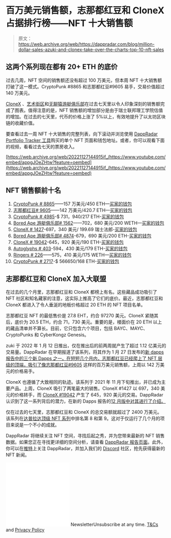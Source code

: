 # 百万美元销售额，志那都红豆和 CloneX 占据排行榜——NFT 十大销售额

> 原文：<https://web.archive.org/web/https://dappradar.com/blog/million-dollar-sales-azuki-and-clonex-take-over-the-charts-top-10-nft-sales>

## 这两个系列现在都有 20+ ETH 的底价

过去几周，NFT 空间的销售额还没有超过 100 万美元，但本周 NFT 十大销售额打破了这一模式。CryptoPunk #8865 和志那都红豆#9605 易手，交易价值超过 140 万美元。

[CloneX](https://web.archive.org/web/20221127144915/https://dappradar.com/ethereum/collectibles/clone-x-x-takashi-murakami) 、[艺术街区](https://web.archive.org/web/20221127144915/https://dappradar.com/ethereum/collectibles/art-blocks)和[无聊猿游艇俱乐部](https://web.archive.org/web/20221127144915/https://dappradar.com/ethereum/collectibles/bored-ape-yacht-club)在过去七天里以令人印象深刻的销售额完成了图表。值得注意的是，NFT 销售额的增加部分是由于瑞士联邦理工学院估值的增加。在过去的七天里，代币的价格上涨了 5%以上，有效地提升了以太坊区块链的收藏价值。

要查看过去一周 NFT 十大销售的完整列表，向下滚动并浏览使用 [DappRadar Portfolio Tracker 工具](https://web.archive.org/web/20221127144915/https://dappradar.com/hub/wallet/)购买的单个 NFT 页面和钱包地址。或者，你可以观看下面的视频，看看过去七天的票房收入。

[https://web.archive.org/web/20221127144915if_/https://www.youtube.com/embed/appgJOeZHtw?feature=oembed](https://web.archive.org/web/20221127144915if_/https://www.youtube.com/embed/appgJOeZHtw?feature=oembed)

## NFT 销售额前十名

1.  [CryptoPunk # 8865](https://web.archive.org/web/20221127144915/https://dappradar.com/hub/assets/eth/0xb47e3cd837ddf8e4c57f05d70ab865de6e193bbb/8865)——157 万美元/450 ETH—[买家的钱包](https://web.archive.org/web/20221127144915/https://dappradar.com/hub/wallet/eth/0x2503e93fbb53fe9821630746a4070bec2f7d496d?utm_source=rankings&utm_medium=nft&utm_campaign=nft_sales)
2.  [志那都红豆# 9605](https://web.archive.org/web/20221127144915/https://dappradar.com/hub/assets/eth/0xed5af388653567af2f388e6224dc7c4b3241c544/9605)——142 万美元/420.7 ETH—[买家的钱包](https://web.archive.org/web/20221127144915/https://dappradar.com/hub/wallet/eth/0x6db81d551cc1d1dca0ebff2c4eb215ba112e8664?utm_source=rankings&utm_medium=nft&utm_campaign=nft_sales)
3.  [CryptoPunk # 4985](https://web.archive.org/web/20221127144915/https://dappradar.com/hub/assets/eth/0xb47e3cd837ddf8e4c57f05d70ab865de6e193bbb/4985)-$ 731，940/217 ETH-[买家的钱包](https://web.archive.org/web/20221127144915/https://dappradar.com/hub/wallet/eth/0xd75233704795206de38cc58b77a1f660b5c60896?utm_source=rankings&utm_medium=nft&utm_campaign=nft_sales)
4.  [Bored Ape 游艇俱乐部# 1562](https://web.archive.org/web/20221127144915/https://dappradar.com/hub/assets/eth/0xbc4ca0eda7647a8ab7c2061c2e118a18a936f13d/1562)——702，680 美元/200 WETH—[买家的钱包](https://web.archive.org/web/20221127144915/https://dappradar.com/hub/wallet/eth/0xd7093d91373a49875dcb0b3eb8f5d1014104ac59?utm_source=rankings&utm_medium=nft&utm_campaign=nft_sales)
5.  [CloneX # 1427](https://web.archive.org/web/20221127144915/https://dappradar.com/hub/assets/eth/0x49cf6f5d44e70224e2e23fdcdd2c053f30ada28b/11290)-697，340 美元/ 199.69 瑞士法郎-[买家的钱包](https://web.archive.org/web/20221127144915/https://dappradar.com/hub/wallet/eth/0x5fe9cfa5cfecdc333eb102d219b4e77eacde9828?utm_source=rankings&utm_medium=nft&utm_campaign=nft_sales)
6.  [Bored Ape 游艇俱乐部# 4874](https://web.archive.org/web/20221127144915/https://dappradar.com/hub/assets/eth/0xbc4ca0eda7647a8ab7c2061c2e118a18a936f13d/4874)-679，690 美元/200 ETH-[买家的钱包](https://web.archive.org/web/20221127144915/https://dappradar.com/hub/wallet/eth/0xf4e423ce220e4d9fedcfebcd755ff9d37dc244b2?utm_source=rankings&utm_medium=nft&utm_campaign=nft_sales)
7.  [CloneX # 19042](https://web.archive.org/web/20221127144915/https://dappradar.com/hub/assets/eth/0x49cf6f5d44e70224e2e23fdcdd2c053f30ada28b/6830)-645，920 美元/190 ETH-[买家的钱包](https://web.archive.org/web/20221127144915/https://dappradar.com/hub/wallet/eth/0xebeaa2cfda253b0df33a10eaf58a399d0d00a781?utm_source=rankings&utm_medium=nft&utm_campaign=nft_sales)
8.  [Autoglyphs # 403](https://web.archive.org/web/20221127144915/https://dappradar.com/hub/assets/eth/0xd4e4078ca3495de5b1d4db434bebc5a986197782/403)-594，430 美元/179 ETH-[买家的钱包](https://web.archive.org/web/20221127144915/https://dappradar.com/hub/wallet/eth/0x0365c1433cfd6da1cd47eb77878227afcea192cf?utm_source=rankings&utm_medium=nft&utm_campaign=nft_sales)
9.  [Ringers # 226](https://web.archive.org/web/20221127144915/https://dappradar.com/hub/assets/eth/0xa7d8d9ef8d8ce8992df33d8b8cf4aebabd5bd270/13000226)——575，410 美元/175 WETH—[买家的钱包](https://web.archive.org/web/20221127144915/https://dappradar.com/hub/wallet/eth/0xd6406c9838e1423d14a6dfc1bfd6a1c307608da3?utm_source=rankings&utm_medium=nft&utm_campaign=nft_sales)
10.  [CryptoPunk # 2717](https://web.archive.org/web/20221127144915/https://dappradar.com/hub/assets/eth/0xb47e3cd837ddf8e4c57f05d70ab865de6e193bbb/2717)-$ 566650/168 ETH-[买家的钱包](https://web.archive.org/web/20221127144915/https://dappradar.com/hub/wallet/eth/0xff70ec37a5d631f587df503efe862a6b9a274305?utm_source=rankings&utm_medium=nft&utm_campaign=nft_sales)

## 志那都红豆和 CloneX 加入大联盟

在过去的几个月里，志那都红豆和 CloneX 都榜上有名。这些藏品成功吸引了 NFT 社区和知名藏家的注意，这实际上推高了它们的底价。最近，志那都红豆和 CloneX 都进入了令人垂涎的地板价格超过 20 ETH 的 NFT 项目名单。

志那都红豆 NFT 的最低售价是 27.8 EHT，约合 97270 美元。CloneX 紧随其后，底价为 20.5 ETH，约合 71，730 美元。重要的是，楼面价在 20 ETH 以上的藏品清单并不算长。目前，它只包含六个项目，包括 BAYC、MAYC、CryptoPunks 和 CyberKongz Genesis。

zuki 于 2022 年 1 月 12 日推出，仅在推出后的前两周就产生了超过 1.12 亿美元的交易量。DappRadar 在早期报道了该系列，将其作为 1 月 27 日发布的[新 dapps 报告中的三个新 Dapps 之一。在短短几个月内，志那都红豆已经爬上了 NFT 层级的顶端，吸引了像](https://web.archive.org/web/20221127144915/https://dappradar.com/blog/new-dapps-report-nft-collectibles-january-2022-edition-3/#Azuki---Generated-over-$112-million-trading-volume-in--2-weeks-)[志那都红豆#9605](https://web.archive.org/web/20221127144915/https://dappradar.com/hub/assets/eth/0xed5af388653567af2f388e6224dc7c4b3241c544/9605) 这样的百万美元销售额，上周以 142 万美元的价格易手。

CloneX 也遵循了大致相同的轨迹。该系列于 2021 年 11 月下旬推出，并已成为主要产品。上周，CloneX 吸引了两笔最大的销售。CloneX #1427 以 697，340 美元的价格转手，而 [CloneX #19042](https://web.archive.org/web/20221127144915/https://dappradar.com/hub/assets/eth/0x49cf6f5d44e70224e2e23fdcdd2c053f30ada28b/6830) 产生了 645，920 美元的交易。DappRadar 认识到了这一系列背后的潜力，在新的 Dapps 报告的[12 月版中对其进行了介绍。](https://web.archive.org/web/20221127144915/https://dappradar.com/blog/new-dapps-report-december-edition)

仅在过去的七天里，志那都红豆和 CloneX 的总交易额就超过了 2400 万美元。该系列在[达普拉达顶级 NFT 系列](https://web.archive.org/web/20221127144915/https://dappradar.com/nft/collections)中排名第 8 和第 9。这对于仅运行了几个月的项目来说是一个不小的成就。

DappRadar 将继续关注 NFT 空间，寻找后起之秀，并为您带来最新的 NFT 销售数据。如果您正在寻找更详细的空间分析，请查看 [DappRadar 报告页面](https://web.archive.org/web/20221127144915/https://dappradar.com/blog/category/reports)。此外，你可以在[推特](https://web.archive.org/web/20221127144915/https://twitter.com/dappradar)上关注 DappRadar，并加入我们的 [Discord](https://web.archive.org/web/20221127144915/https://discord.gg/4ybbssrHkm) 社区，抢先获得最新的 NFT 新闻。

![](img/6d5a4a2d609c56e1a5771717e54ba759.png) NewsletterUnsubscribe at any time. [T&Cs](https://web.archive.org/web/20221127144915/https://dappradar.com/terms) and [Privacy Policy](https://web.archive.org/web/20221127144915/https://dappradar.com/privacy-policy)